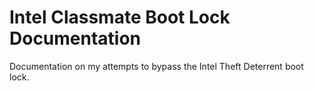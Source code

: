 # Intel Classmate Boot Lock Documentation
Documentation on my attempts to bypass the Intel Theft Deterrent boot lock.

